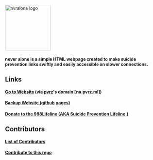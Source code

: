 <img src="https://raw.githubusercontent.com/nvralone/site/main/logo.png" alt="nvralone logo" style="width:150px;height:150px;">

<h4>never alone is a simple HTML webpage created to make suicide prevention links swiftly and easily accessible on slower connections.</h4>
<source media="(min-width:650px)" srcset="img_pink_flowers.jpg">
<source media="(min-width:465px)" srcset="img_white_flower.jpg">
  
<h2>Links</h2>
  
<h4><a href="https://na.pvrz.ml">Go to Website</a> (via <a href=https://github.com/pvrzz>pvrz</a>'s domain [na.pvrz.ml])</h4>

<h4><a href="https://nvralone.github.io/site/">Backup Website (github pages)</a></h4>

<h4><a href="https://988lifeline.org/donate/">Donate to the 988Lifeline (AKA Suicide Prevention Lifeline.)</a></h4>

<h2>Contributors</h2>

<h4><a href="https://github.com/nvralone/site/graphs/contributors">List of Contributors</a></h4>

<h4><a href="https://github.com/nvralone/site/blob/main/CONTRIBUTING.md">Contribute to this repo</a></h3>
